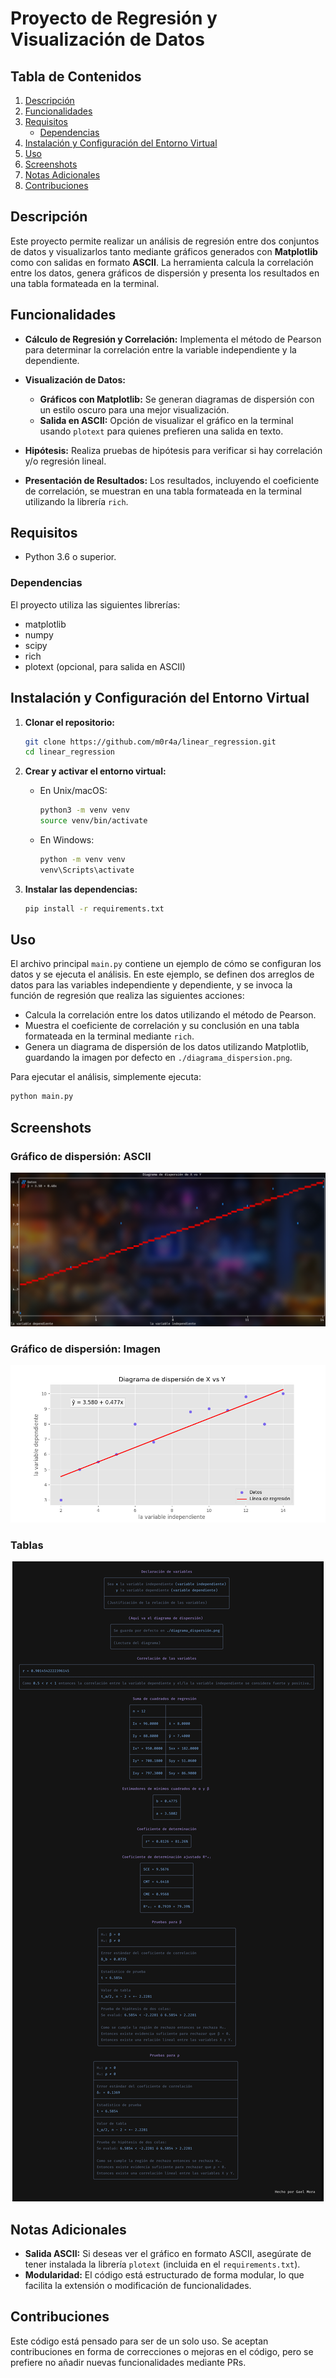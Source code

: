 # Proyecto de Regresión y Visualización de Datos

## Tabla de Contenidos

1. [Descripción](#descripción)
2. [Funcionalidades](#funcionalidades)
3. [Requisitos](#requisitos)
   - [Dependencias](#dependencias)
4. [Instalación y Configuración del Entorno Virtual](#instalación-y-configuración-del-entorno-virtual)
5. [Uso](#uso)
6. [Screenshots](#screenshots)
7. [Notas Adicionales](#notas-adicionales)
8. [Contribuciones](#contribuciones)

## Descripción

Este proyecto permite realizar un análisis de regresión entre dos conjuntos de datos y visualizarlos tanto mediante gráficos generados con **Matplotlib** como con salidas en formato **ASCII**. La herramienta calcula la correlación entre los datos, genera gráficos de dispersión y presenta los resultados en una tabla formateada en la terminal.

## Funcionalidades

- **Cálculo de Regresión y Correlación:**
  Implementa el método de Pearson para determinar la correlación entre la variable independiente y la dependiente.

- **Visualización de Datos:**
  - **Gráficos con Matplotlib:** Se generan diagramas de dispersión con un estilo oscuro para una mejor visualización.
  - **Salida en ASCII:** Opción de visualizar el gráfico en la terminal usando `plotext` para quienes prefieren una salida en texto.

- **Hipótesis:**
  Realiza pruebas de hipótesis para verificar si hay correlación y/o regresión lineal.

- **Presentación de Resultados:**
  Los resultados, incluyendo el coeficiente de correlación, se muestran en una tabla formateada en la terminal utilizando la librería `rich`.

## Requisitos

- Python 3.6 o superior.

### Dependencias

El proyecto utiliza las siguientes librerías:
- matplotlib
- numpy
- scipy
- rich
- plotext (opcional, para salida en ASCII)

## Instalación y Configuración del Entorno Virtual

1. **Clonar el repositorio:**

   ```bash
   git clone https://github.com/m0r4a/linear_regression.git
   cd linear_regression
   ```

2. **Crear y activar el entorno virtual:**

   - En Unix/macOS:
     ```bash
     python3 -m venv venv
     source venv/bin/activate

     ```
   - En Windows:
     ```bash
     python -m venv venv
     venv\Scripts\activate
     ```

3. **Instalar las dependencias:**

   ```bash
   pip install -r requirements.txt
   ```

## Uso

El archivo principal `main.py` contiene un ejemplo de cómo se configuran los datos y se ejecuta el análisis. En este ejemplo, se definen dos arreglos de datos para las variables independiente y dependiente, y se invoca la función de regresión que realiza las siguientes acciones:

- Calcula la correlación entre los datos utilizando el método de Pearson.
- Muestra el coeficiente de correlación y su conclusión en una tabla formateada en la terminal mediante `rich`.
- Genera un diagrama de dispersión de los datos utilizando Matplotlib, guardando la imagen por defecto en `./diagrama_dispersion.png`.

Para ejecutar el análisis, simplemente ejecuta:

```bash
python main.py
```

## Screenshots

### Gráfico de dispersión: ASCII

<p align="center">
    <img src="resources/graphic_ascii.png" alt="Gráfico de dispersión en ASCII"/>
</p>

### Gráfico de dispersión: Imagen

<p align="center">
    <img src="resources/graphic_image.png" alt="Imagen del gráfico de dispersión"/>
</p>

### Tablas

<p align="center">
    <img src="resources/tables.png" alt="Tabla para el valor r"/>
</p>

## Notas Adicionales

- **Salida ASCII:** Si deseas ver el gráfico en formato ASCII, asegúrate de tener instalada la librería `plotext` (incluida en el `requirements.txt`).
- **Modularidad:** El código está estructurado de forma modular, lo que facilita la extensión o modificación de funcionalidades.

## Contribuciones

Este código está pensado para ser de un solo uso. Se aceptan contribuciones en forma de correcciones o mejoras en el código, pero se prefiere no añadir nuevas funcionalidades mediante PRs.
```

